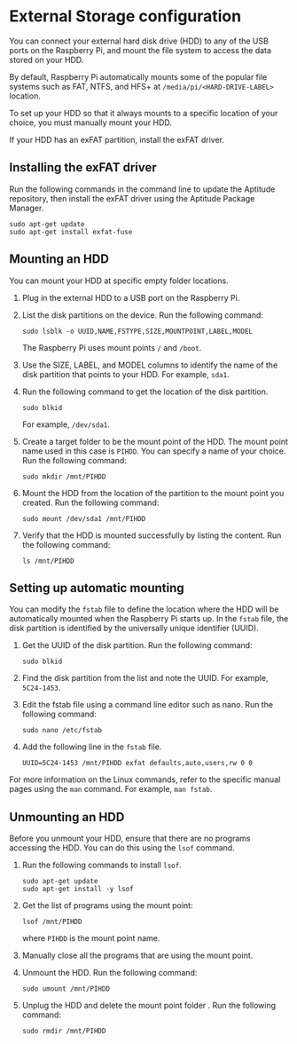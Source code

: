 # External Storage configuration
You can connect your external hard disk drive (HDD) to any of the USB ports on the Raspberry Pi, and mount the file system to access the data stored on your HDD. 

By default, Raspberry Pi automatically mounts some of the popular file systems such as FAT, NTFS, and HFS+ at `/media/pi/<HARD-DRIVE-LABEL>` location. 

To set up your HDD so that it always mounts to a specific location of your choice, you must manually mount your HDD.

If your HDD has an exFAT partition, install the exFAT driver.

## Installing the exFAT driver
Run the following commands in the command line to update the Aptitude repository, then install the exFAT driver using the Aptitude Package Manager. 
```
sudo apt-get update
sudo apt-get install exfat-fuse
```

## Mounting an HDD 
You can mount your HDD at specific empty folder locations.

1. Plug in the external HDD to a USB port on the Raspberry Pi. 
2. List the disk partitions on the device. Run the following command: 

    ```
    sudo lsblk -o UUID,NAME,FSTYPE,SIZE,MOUNTPOINT,LABEL,MODEL
    ```
   The Raspberry Pi uses mount points `/` and `/boot`.
3. Use the SIZE, LABEL, and MODEL columns to identify the name of the disk partition that points to your HDD. For example, `sda1`. 
4. Run the following command to get the location of the disk partition.

    ```
    sudo blkid
    ```
    For example, `/dev/sda1`.
5. Create a target folder to be the mount point of the HDD. 
   The mount point name used in this case is `PIHDD`. You can specify a name of your choice. 
   Run the following command: 

    ```
    sudo mkdir /mnt/PIHDD
    ```
6. Mount the HDD from the location of the partition to the mount point you created. Run the following command:  

    ```
    sudo mount /dev/sda1 /mnt/PIHDD
    ```
7. Verify that the HDD is mounted successfully by listing the content. Run the following command: 

    ```
    ls /mnt/PIHDD
    ```

## Setting up automatic mounting
You can modify the `fstab` file to define the location where the HDD will be automatically mounted when the Raspberry Pi starts up. In the `fstab` file, the disk partition is identified by the universally unique identifier (UUID). 

1. Get the UUID of the disk partition. Run the following command:  

    ```
    sudo blkid
    ```
2. Find the disk partition from the list and note the UUID. For example, `5C24-1453`.
3. Edit the fstab file using a command line editor such as nano. Run the following command: 

    ```
    sudo nano /etc/fstab
    ```
4. Add the following line in the `fstab` file. 

    ```
    UUID=5C24-1453 /mnt/PIHDD exfat defaults,auto,users,rw 0 0
    ```

For more information on the Linux commands, refer to the specific manual pages using the `man` command. For example, `man fstab`.

## Unmounting an HDD
Before you unmount your HDD, ensure that there are no programs accessing the HDD. You can do this using the `lsof` command. 

1. Run the following commands to install `lsof`.

    ```
    sudo apt-get update
    sudo apt-get install -y lsof
    ```
2. Get the list of programs using the mount point: 

    ```
    lsof /mnt/PIHDD
    ```
   where `PIHDD` is the mount point name.
3. Manually close all the programs that are using the mount point.  
4. Unmount the HDD. Run the following command:  

    ```
    sudo umount /mnt/PIHDD
    ```
5. Unplug the HDD and delete the mount point folder . Run the following command: 

    ```
    sudo rmdir /mnt/PIHDD
    ```
